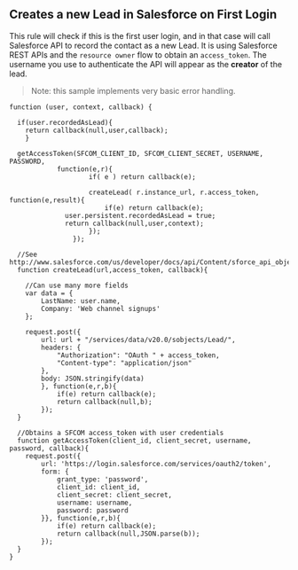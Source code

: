## Creates a new Lead in Salesforce on First Login

This rule will check if this is the first user login, and in that case will call Salesforce API to record the contact as a new Lead. It is using Salesforce REST APIs and the `resource owner` flow to obtain an `access_token`. The username you use to authenticate the API will appear as the __creator__ of the lead. 

> Note: this sample implements very basic error handling.

```
function (user, context, callback) {

  if(user.recordedAsLead){
    return callback(null,user,callback);
    }

  getAccessToken(SFCOM_CLIENT_ID, SFCOM_CLIENT_SECRET, USERNAME, PASSWORD, 
  			function(e,r){
  					if( e ) return callback(e);
  
  					createLead( r.instance_url, r.access_token, function(e,result){
  						if(e) return callback(e);
              user.persistent.recordedAsLead = true;
              return callback(null,user,context);
  					});
  				});

  //See http://www.salesforce.com/us/developer/docs/api/Content/sforce_api_objects_lead.htm
  function createLead(url,access_token, callback){
  
    //Can use many more fields
    var data = {
  		LastName: user.name,
  		Company: 'Web channel signups'
  	};
  
  	request.post({
  		url: url + "/services/data/v20.0/sobjects/Lead/",
  		headers: {
  			"Authorization": "OAuth " + access_token,
  			"Content-type": "application/json"
  		},
  		body: JSON.stringify(data)
  		}, function(e,r,b){
  			if(e) return callback(e);
  			return callback(null,b);
  		});
  }

  //Obtains a SFCOM access_token with user credentials
  function getAccessToken(client_id, client_secret, username, password, callback){
  	request.post({
  		url: 'https://login.salesforce.com/services/oauth2/token',
  		form: {
  			grant_type: 'password',
  			client_id: client_id,
  			client_secret: client_secret,
  			username: username,
  			password: password
  		}}, function(e,r,b){
  			if(e) return callback(e);
  			return callback(null,JSON.parse(b));
  		});
  }
}
```

